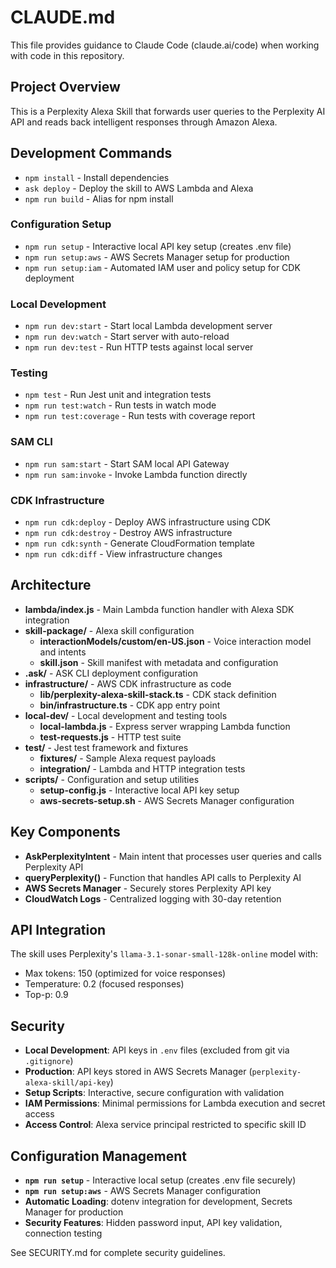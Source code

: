 # CLAUDE.md

This file provides guidance to Claude Code (claude.ai/code) when working with code in this repository.

## Project Overview

This is a Perplexity Alexa Skill that forwards user queries to the Perplexity AI API and reads back intelligent responses through Amazon Alexa.

## Development Commands

- `npm install` - Install dependencies
- `ask deploy` - Deploy the skill to AWS Lambda and Alexa
- `npm run build` - Alias for npm install

### Configuration Setup
- `npm run setup` - Interactive local API key setup (creates .env file)
- `npm run setup:aws` - AWS Secrets Manager setup for production
- `npm run setup:iam` - Automated IAM user and policy setup for CDK deployment

### Local Development
- `npm run dev:start` - Start local Lambda development server
- `npm run dev:watch` - Start server with auto-reload
- `npm run dev:test` - Run HTTP tests against local server

### Testing
- `npm test` - Run Jest unit and integration tests
- `npm run test:watch` - Run tests in watch mode
- `npm run test:coverage` - Run tests with coverage report

### SAM CLI
- `npm run sam:start` - Start SAM local API Gateway
- `npm run sam:invoke` - Invoke Lambda function directly

### CDK Infrastructure
- `npm run cdk:deploy` - Deploy AWS infrastructure using CDK
- `npm run cdk:destroy` - Destroy AWS infrastructure
- `npm run cdk:synth` - Generate CloudFormation template
- `npm run cdk:diff` - View infrastructure changes

## Architecture

- **lambda/index.js** - Main Lambda function handler with Alexa SDK integration
- **skill-package/** - Alexa skill configuration
  - **interactionModels/custom/en-US.json** - Voice interaction model and intents
  - **skill.json** - Skill manifest with metadata and configuration
- **.ask/** - ASK CLI deployment configuration
- **infrastructure/** - AWS CDK infrastructure as code
  - **lib/perplexity-alexa-skill-stack.ts** - CDK stack definition
  - **bin/infrastructure.ts** - CDK app entry point
- **local-dev/** - Local development and testing tools
  - **local-lambda.js** - Express server wrapping Lambda function
  - **test-requests.js** - HTTP test suite
- **test/** - Jest test framework and fixtures
  - **fixtures/** - Sample Alexa request payloads
  - **integration/** - Lambda and HTTP integration tests
- **scripts/** - Configuration and setup utilities
  - **setup-config.js** - Interactive local API key setup
  - **aws-secrets-setup.sh** - AWS Secrets Manager configuration

## Key Components

- **AskPerplexityIntent** - Main intent that processes user queries and calls Perplexity API
- **queryPerplexity()** - Function that handles API calls to Perplexity AI
- **AWS Secrets Manager** - Securely stores Perplexity API key
- **CloudWatch Logs** - Centralized logging with 30-day retention

## API Integration

The skill uses Perplexity's `llama-3.1-sonar-small-128k-online` model with:
- Max tokens: 150 (optimized for voice responses)
- Temperature: 0.2 (focused responses)
- Top-p: 0.9

## Security

- **Local Development**: API keys in `.env` files (excluded from git via `.gitignore`)
- **Production**: API keys stored in AWS Secrets Manager (`perplexity-alexa-skill/api-key`)
- **Setup Scripts**: Interactive, secure configuration with validation
- **IAM Permissions**: Minimal permissions for Lambda execution and secret access
- **Access Control**: Alexa service principal restricted to specific skill ID

## Configuration Management

- **`npm run setup`** - Interactive local setup (creates .env file securely)
- **`npm run setup:aws`** - AWS Secrets Manager configuration  
- **Automatic Loading**: dotenv integration for development, Secrets Manager for production
- **Security Features**: Hidden password input, API key validation, connection testing

See SECURITY.md for complete security guidelines.